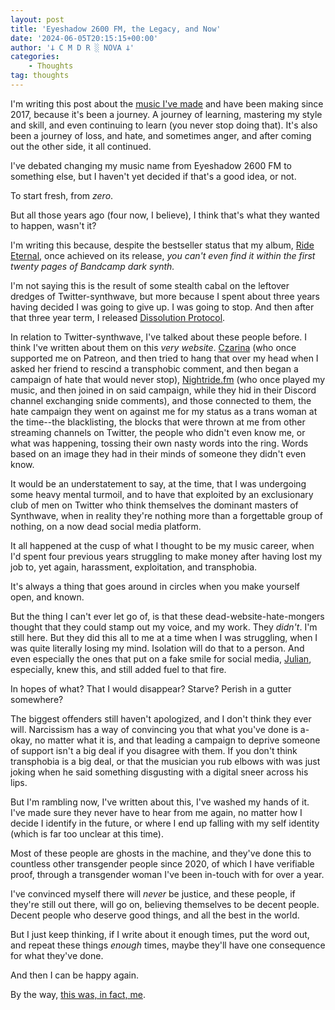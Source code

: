 ```yaml
---
layout: post
title: 'Eyeshadow 2600 FM, the Legacy, and Now'
date: '2024-06-05T20:15:15+00:00'
author: '𐕣 C M D R ░ NOVA 𐕣'
categories:
    - Thoughts
tag: thoughts
---
```


<!-- wp:paragraph -->
<p>I'm writing this post about the <a href="https://eyeshadow2600fm.bandcamp.com" target="_blank" rel="noreferrer noopener">music I've made</a> and have been making since 2017, because it's been a journey. A journey of learning, mastering my style and skill, and even continuing to learn (you never stop doing that). It's also been a journey of loss, and hate, and sometimes anger, and after coming out the other side, it all continued.</p>
<!-- /wp:paragraph -->

<!-- wp:paragraph -->
<p>I've debated changing my music name from Eyeshadow 2600 FM to something else, but I haven't yet decided if that's a good idea, or not.</p>
<!-- /wp:paragraph -->

<!-- wp:paragraph -->
<p>To start fresh, from <em>zero</em>.</p>
<!-- /wp:paragraph -->

<!-- wp:paragraph -->
<p>But all those years ago (four now, I believe), I think that's what they wanted to happen, wasn't it?</p>
<!-- /wp:paragraph -->

<!-- wp:paragraph -->
<p>I'm writing this because, despite the bestseller status that my album, <a href="https://eyeshadow2600fm.bandcamp.com/album/ride-eternal">Ride Eternal</a>, once achieved on its release, <em>you can't even find it within the first twenty pages of Bandcamp dark synth.</em></p>
<!-- /wp:paragraph -->

<!-- wp:paragraph -->
<p>I'm not saying this is the result of some stealth cabal on the leftover dredges of Twitter-synthwave, but more because I spent about three years having decided I was going to give up. I was going to stop. And then after that three year term, I released <a href="https://eyeshadow2600fm.bandcamp.com/album/dissolution-protocol" target="_blank" rel="noreferrer noopener">Dissolution Protocol</a>.</p>
<!-- /wp:paragraph -->

<!-- wp:paragraph -->
<p>In relation to Twitter-synthwave, I've talked about these people before. I think I've written about them on this <em>very website</em>. <a href="https://twitter.com/CZARINAnyc" target="_blank" rel="noreferrer noopener">Czarina</a> (who once supported me on Patreon, and then tried to hang that over my head when I asked her friend to rescind a transphobic comment, and then began a campaign of hate that would never stop), <a href="https://twitter.com/nightride_fm" target="_blank" rel="noreferrer noopener">Nightride.fm</a> (who once played my music, and then joined in on said campaign, while they hid in their Discord channel exchanging snide comments), and those connected to them, the hate campaign they went on against me for my status as a trans woman at the time--the blacklisting, the blocks that were thrown at me from other streaming channels on Twitter, the people who didn't even know me, or what was happening, tossing their own nasty words into the ring. Words based on an image they had in their minds of someone they didn't even know.</p>
<!-- /wp:paragraph -->

<!-- wp:paragraph -->
<p>It would be an understatement to say, at the time, that I was undergoing some heavy mental turmoil, and to have that exploited by an exclusionary club of men on Twitter who think themselves the dominant masters of Synthwave, when in reality they're nothing more than a forgettable group of nothing, on a now dead social media platform.</p>
<!-- /wp:paragraph -->

<!-- wp:paragraph -->
<p>It all happened at the cusp of what I thought to be my music career, when I'd spent four previous years struggling to make money after having lost my job to, yet again, harassment, exploitation, and transphobia.</p>
<!-- /wp:paragraph -->

<!-- wp:paragraph -->
<p>It's always a thing that goes around in circles when you make yourself open, and known.</p>
<!-- /wp:paragraph -->

<!-- wp:paragraph -->
<p>But the thing I can't ever let go of, is that these dead-website-hate-mongers thought that they could stamp out my voice, and my work. They <em>didn't</em>. I'm still here. But they did this all to me at a time when I was struggling, when I was quite literally losing my mind. Isolation will do that to a person. And even especially the ones that put on a fake smile for social media, <a href="https://twitter.com/julesneonfawkes" target="_blank" rel="noreferrer noopener">Julian</a>, especially, knew this, and still added fuel to that fire.</p>
<!-- /wp:paragraph -->

<!-- wp:paragraph -->
<p>In hopes of what? That I would disappear? Starve? Perish in a gutter somewhere?</p>
<!-- /wp:paragraph -->

<!-- wp:paragraph -->
<p>The biggest offenders still haven't apologized, and I don't think they ever will. Narcissism has a way of convincing you that what you've done is a-okay, no matter what it is, and that leading a campaign to deprive someone of support isn't a big deal if you disagree with them. If you don't think transphobia is a big deal, or that the musician you rub elbows with was just joking when he said something disgusting with a digital sneer across his lips.</p>
<!-- /wp:paragraph -->

<!-- wp:paragraph -->
<p>But I'm rambling now, I've written about this, I've washed my hands of it. I've made sure they never have to hear from me again, no matter how I decide I identify in the future, or where I end up falling with my self identity (which is far too unclear at this time).</p>
<!-- /wp:paragraph -->

<!-- wp:paragraph -->
<p>Most of these people are ghosts in the machine, and they've done this to countless other transgender people since 2020, of which I have verifiable proof, through a transgender woman I've been in-touch with for over a year.</p>
<!-- /wp:paragraph -->

<!-- wp:paragraph -->
<p>I've convinced myself there will <em>never</em> be justice, and these people, if they're still out there, will go on, believing themselves to be decent people. Decent people who deserve good things, and all the best in the world.</p>
<!-- /wp:paragraph -->

<!-- wp:paragraph -->
<p>But I just keep thinking, if I write about it enough times, put the word out, and repeat these things <em>enough</em> times, maybe they'll have one consequence for what they've done.</p>
<!-- /wp:paragraph -->

<!-- wp:paragraph -->
<p>And then I can be happy again.</p>
<!-- /wp:paragraph -->

<!-- wp:paragraph -->
<p>By the way, <a href="https://www.instagram.com/exposing_synth_reactionaries/" target="_blank" rel="noreferrer noopener">this was, in fact, me</a>.</p>
<!-- /wp:paragraph -->
